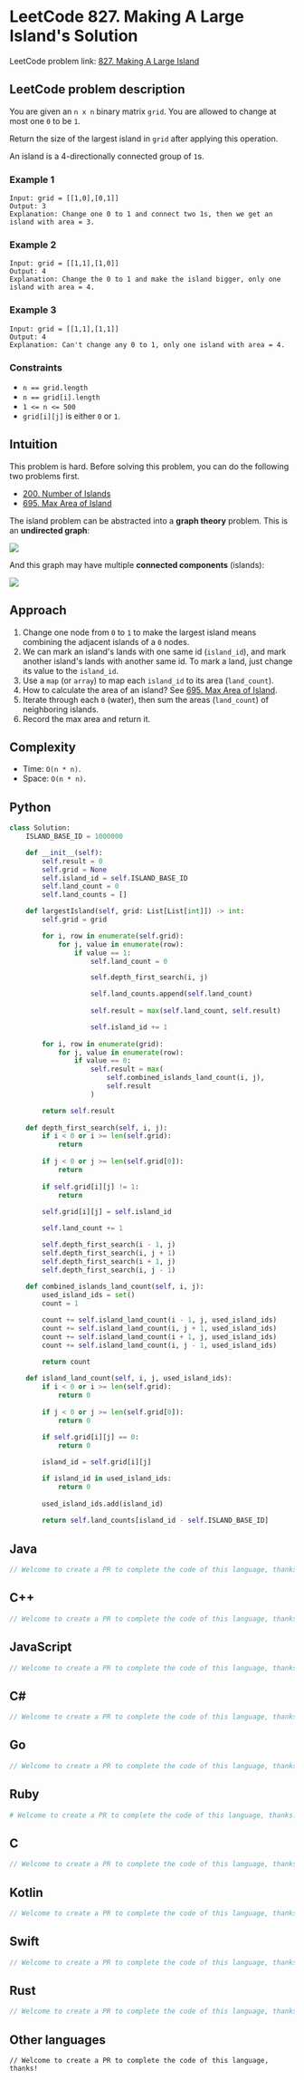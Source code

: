 # LeetCode 827. Making A Large Island's Solution
LeetCode problem link: [827. Making A Large Island](https://leetcode.com/problems/making-a-large-island/)

## LeetCode problem description
You are given an `n x n` binary matrix `grid`. You are allowed to change at most one `0` to be `1`.

Return the size of the largest island in `grid` after applying this operation.

An island is a 4-directionally connected group of `1`s.

### Example 1
```
Input: grid = [[1,0],[0,1]]
Output: 3
Explanation: Change one 0 to 1 and connect two 1s, then we get an island with area = 3.
```

### Example 2
```
Input: grid = [[1,1],[1,0]]
Output: 4
Explanation: Change the 0 to 1 and make the island bigger, only one island with area = 4.
```
### Example 3
```
Input: grid = [[1,1],[1,1]]
Output: 4
Explanation: Can't change any 0 to 1, only one island with area = 4.
```

### Constraints
- `n == grid.length`
- `n == grid[i].length`
- `1 <= n <= 500`
- `grid[i][j]` is either `0` or `1`.

## Intuition
This problem is hard. Before solving this problem, you can do the following two problems first.

- [200. Number of Islands](200-number-of-islands.md)
- [695. Max Area of Island](695-max-area-of-island.md)

The island problem can be abstracted into a **graph theory** problem. This is an **undirected graph**:

![](../../images/graph_undirected_1.svg)

And this graph may have multiple **connected components** (islands):

![](../../images/graph_undirected_2.png)

## Approach
1. Change one node from `0` to `1` to make the largest island means combining the adjacent islands of a `0` nodes.
1. We can mark an island's lands with one same id (`island_id`), and mark another island's lands with another same id. To mark a land, just change its value to the `island_id`.
1. Use a `map` (or `array`) to map each `island_id` to its area (`land_count`).
1. How to calculate the area of an island? See [695. Max Area of Island](695-max-area-of-island.md).
1. Iterate through each `0` (water), then sum the areas (`land_count`) of neighboring islands.
1. Record the max area and return it.

## Complexity
* Time: `O(n * n)`.
* Space: `O(n * n)`.

## Python
```python
class Solution:
    ISLAND_BASE_ID = 1000000

    def __init__(self):
        self.result = 0
        self.grid = None
        self.island_id = self.ISLAND_BASE_ID
        self.land_count = 0
        self.land_counts = []

    def largestIsland(self, grid: List[List[int]]) -> int:
        self.grid = grid

        for i, row in enumerate(self.grid):
            for j, value in enumerate(row):
                if value == 1:
                    self.land_count = 0

                    self.depth_first_search(i, j)

                    self.land_counts.append(self.land_count)
                    
                    self.result = max(self.land_count, self.result)

                    self.island_id += 1
        
        for i, row in enumerate(grid):
            for j, value in enumerate(row):
                if value == 0:
                    self.result = max(
                        self.combined_islands_land_count(i, j),
                        self.result
                    )

        return self.result
    
    def depth_first_search(self, i, j):
        if i < 0 or i >= len(self.grid):
            return
        
        if j < 0 or j >= len(self.grid[0]):
            return
        
        if self.grid[i][j] != 1:
            return
        
        self.grid[i][j] = self.island_id

        self.land_count += 1

        self.depth_first_search(i - 1, j)
        self.depth_first_search(i, j + 1)
        self.depth_first_search(i + 1, j)
        self.depth_first_search(i, j - 1)
    
    def combined_islands_land_count(self, i, j):
        used_island_ids = set()
        count = 1

        count += self.island_land_count(i - 1, j, used_island_ids)
        count += self.island_land_count(i, j + 1, used_island_ids)
        count += self.island_land_count(i + 1, j, used_island_ids)
        count += self.island_land_count(i, j - 1, used_island_ids)

        return count
    
    def island_land_count(self, i, j, used_island_ids):
        if i < 0 or i >= len(self.grid):
            return 0
        
        if j < 0 or j >= len(self.grid[0]):
            return 0
        
        if self.grid[i][j] == 0:
            return 0

        island_id = self.grid[i][j]

        if island_id in used_island_ids:
            return 0
        
        used_island_ids.add(island_id)
        
        return self.land_counts[island_id - self.ISLAND_BASE_ID]
```

## Java
```java
// Welcome to create a PR to complete the code of this language, thanks!
```

## C++
```cpp
// Welcome to create a PR to complete the code of this language, thanks!
```

## JavaScript
```javascript
// Welcome to create a PR to complete the code of this language, thanks!
```

## C#
```c#
// Welcome to create a PR to complete the code of this language, thanks!
```

## Go
```go
// Welcome to create a PR to complete the code of this language, thanks!
```

## Ruby
```ruby
# Welcome to create a PR to complete the code of this language, thanks!
```

## C
```c
// Welcome to create a PR to complete the code of this language, thanks!
```

## Kotlin
```kotlin
// Welcome to create a PR to complete the code of this language, thanks!
```

## Swift
```swift
// Welcome to create a PR to complete the code of this language, thanks!
```

## Rust
```rust
// Welcome to create a PR to complete the code of this language, thanks!
```

## Other languages
```
// Welcome to create a PR to complete the code of this language, thanks!
```
